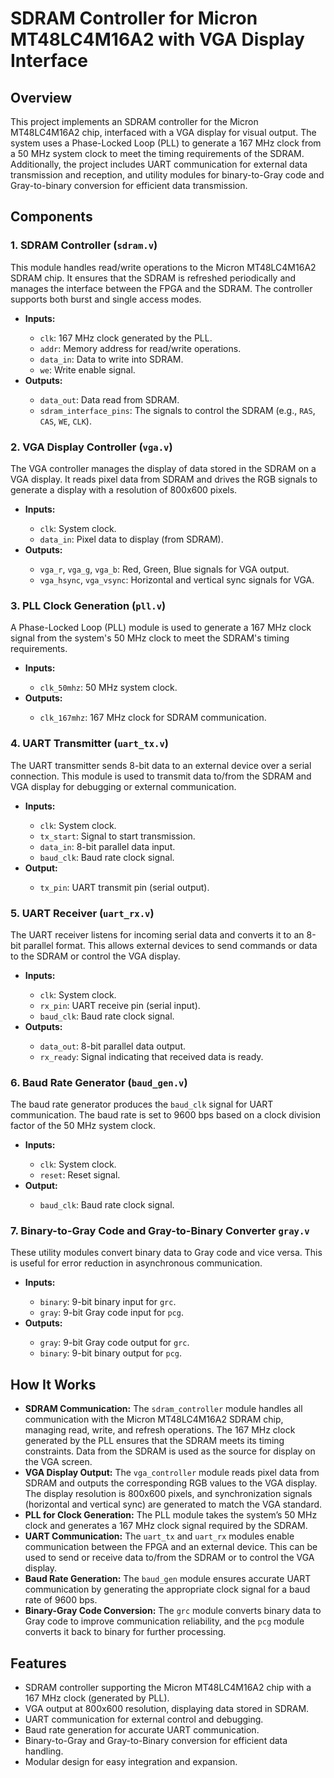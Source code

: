 <h1>SDRAM Controller for Micron MT48LC4M16A2 with VGA Display Interface</h1>

<h2>Overview</h2>
<p>
  This project implements an SDRAM controller for the Micron MT48LC4M16A2 chip, interfaced with a VGA display for visual output. The system uses a Phase-Locked Loop (PLL) to generate a 167 MHz clock from a 50 MHz system clock to meet the timing requirements of the SDRAM. Additionally, the project includes UART communication for external data transmission and reception, and utility modules for binary-to-Gray code and Gray-to-binary conversion for efficient data transmission.
</p>

<h2>Components</h2>

<h3>1. SDRAM Controller (<code>sdram.v</code>)</h3>
<p>
  This module handles read/write operations to the Micron MT48LC4M16A2 SDRAM chip. It ensures that the SDRAM is refreshed periodically and manages the interface between the FPGA and the SDRAM. The controller supports both burst and single access modes.
</p>
<ul>
  <li><strong>Inputs:</strong></li>
  <ul>
    <li><code>clk</code>: 167 MHz clock generated by the PLL.</li>
    <li><code>addr</code>: Memory address for read/write operations.</li>
    <li><code>data_in</code>: Data to write into SDRAM.</li>
    <li><code>we</code>: Write enable signal.</li>
  </ul>
  <li><strong>Outputs:</strong></li>
  <ul>
    <li><code>data_out</code>: Data read from SDRAM.</li>
    <li><code>sdram_interface_pins</code>: The signals to control the SDRAM (e.g., <code>RAS</code>, <code>CAS</code>, <code>WE</code>, <code>CLK</code>).</li>
  </ul>
</ul>

<h3>2. VGA Display Controller (<code>vga.v</code>)</h3>
<p>
  The VGA controller manages the display of data stored in the SDRAM on a VGA display. It reads pixel data from SDRAM and drives the RGB signals to generate a display with a resolution of 800x600 pixels.
</p>
<ul>
  <li><strong>Inputs:</strong></li>
  <ul>
    <li><code>clk</code>: System clock.</li>
    <li><code>data_in</code>: Pixel data to display (from SDRAM).</li>
  </ul>
  <li><strong>Outputs:</strong></li>
  <ul>
    <li><code>vga_r</code>, <code>vga_g</code>, <code>vga_b</code>: Red, Green, Blue signals for VGA output.</li>
    <li><code>vga_hsync</code>, <code>vga_vsync</code>: Horizontal and vertical sync signals for VGA.</li>
  </ul>
</ul>

<h3>3. PLL Clock Generation (<code>pll.v</code>)</h3>
<p>
  A Phase-Locked Loop (PLL) module is used to generate a 167 MHz clock signal from the system's 50 MHz clock to meet the SDRAM's timing requirements.
</p>
<ul>
  <li><strong>Inputs:</strong></li>
  <ul>
    <li><code>clk_50mhz</code>: 50 MHz system clock.</li>
  </ul>
  <li><strong>Outputs:</strong></li>
  <ul>
    <li><code>clk_167mhz</code>: 167 MHz clock for SDRAM communication.</li>
  </ul>
</ul>

<h3>4. UART Transmitter (<code>uart_tx.v</code>)</h3>
<p>
  The UART transmitter sends 8-bit data to an external device over a serial connection. This module is used to transmit data to/from the SDRAM and VGA display for debugging or external communication.
</p>
<ul>
  <li><strong>Inputs:</strong></li>
  <ul>
    <li><code>clk</code>: System clock.</li>
    <li><code>tx_start</code>: Signal to start transmission.</li>
    <li><code>data_in</code>: 8-bit parallel data input.</li>
    <li><code>baud_clk</code>: Baud rate clock signal.</li>
  </ul>
  <li><strong>Output:</strong></li>
  <ul>
    <li><code>tx_pin</code>: UART transmit pin (serial output).</li>
  </ul>
</ul>

<h3>5. UART Receiver (<code>uart_rx.v</code>)</h3>
<p>
  The UART receiver listens for incoming serial data and converts it to an 8-bit parallel format. This allows external devices to send commands or data to the SDRAM or control the VGA display.
</p>
<ul>
  <li><strong>Inputs:</strong></li>
  <ul>
    <li><code>clk</code>: System clock.</li>
    <li><code>rx_pin</code>: UART receive pin (serial input).</li>
    <li><code>baud_clk</code>: Baud rate clock signal.</li>
  </ul>
  <li><strong>Outputs:</strong></li>
  <ul>
    <li><code>data_out</code>: 8-bit parallel data output.</li>
    <li><code>rx_ready</code>: Signal indicating that received data is ready.</li>
  </ul>
</ul>

<h3>6. Baud Rate Generator (<code>baud_gen.v</code>)</h3>
<p>
  The baud rate generator produces the <code>baud_clk</code> signal for UART communication. The baud rate is set to 9600 bps based on a clock division factor of the 50 MHz system clock.
</p>
<ul>
  <li><strong>Inputs:</strong></li>
  <ul>
    <li><code>clk</code>: System clock.</li>
    <li><code>reset</code>: Reset signal.</li>
  </ul>
  <li><strong>Output:</strong></li>
  <ul>
    <li><code>baud_clk</code>: Baud rate clock signal.</li>
  </ul>
</ul>

<h3>7. Binary-to-Gray Code and Gray-to-Binary Converter <code>gray.v</code></h3>
<p>
  These utility modules convert binary data to Gray code and vice versa. This is useful for error reduction in asynchronous communication.
</p>
<ul>
  <li><strong>Inputs:</strong></li>
  <ul>
    <li><code>binary</code>: 9-bit binary input for <code>grc</code>.</li>
    <li><code>gray</code>: 9-bit Gray code input for <code>pcg</code>.</li>
  </ul>
  <li><strong>Outputs:</strong></li>
  <ul>
    <li><code>gray</code>: 9-bit Gray code output for <code>grc</code>.</li>
    <li><code>binary</code>: 9-bit binary output for <code>pcg</code>.</li>
  </ul>
</ul>

<h2>How It Works</h2>
<ul>
  <li><strong>SDRAM Communication:</strong> The <code>sdram_controller</code> module handles all communication with the Micron MT48LC4M16A2 SDRAM chip, managing read, write, and refresh operations. The 167 MHz clock generated by the PLL ensures that the SDRAM meets its timing constraints. Data from the SDRAM is used as the source for display on the VGA screen.</li>
  <li><strong>VGA Display Output:</strong> The <code>vga_controller</code> module reads pixel data from SDRAM and outputs the corresponding RGB values to the VGA display. The display resolution is 800x600 pixels, and synchronization signals (horizontal and vertical sync) are generated to match the VGA standard.</li>
  <li><strong>PLL for Clock Generation:</strong> The PLL module takes the system’s 50 MHz clock and generates a 167 MHz clock signal required by the SDRAM.</li>
  <li><strong>UART Communication:</strong> The <code>uart_tx</code> and <code>uart_rx</code> modules enable communication between the FPGA and an external device. This can be used to send or receive data to/from the SDRAM or to control the VGA display.</li>
  <li><strong>Baud Rate Generation:</strong> The <code>baud_gen</code> module ensures accurate UART communication by generating the appropriate clock signal for a baud rate of 9600 bps.</li>
  <li><strong>Binary-Gray Code Conversion:</strong> The <code>grc</code> module converts binary data to Gray code to improve communication reliability, and the <code>pcg</code> module converts it back to binary for further processing.</li>
</ul>

<h2>Features</h2>
<ul>
  <li>SDRAM controller supporting the Micron MT48LC4M16A2 chip with a 167 MHz clock (generated by PLL).</li>
  <li>VGA output at 800x600 resolution, displaying data stored in SDRAM.</li>
  <li>UART communication for external control and debugging.</li>
  <li>Baud rate generation for accurate UART communication.</li>
  <li>Binary-to-Gray and Gray-to-Binary conversion for efficient data handling.</li>
  <li>Modular design for easy integration and expansion.</li>
</ul>

